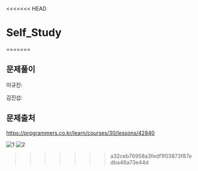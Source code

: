 <<<<<<< HEAD
# Self_Study
=======
## 문제풀이
이규진: 

김진섭: 
## 문제출처
https://programmers.co.kr/learn/courses/30/lessons/42840

![1](https://user-images.githubusercontent.com/83795383/128619486-03696d49-411b-4351-bf32-48edf00f2219.jpg)
![2](https://user-images.githubusercontent.com/83795383/128619488-3e71b088-b49c-4c0f-819c-04d2c67c95bf.jpg)
>>>>>>> a32ceb76958a3fedf1f03873f87edba46a73e44d
